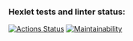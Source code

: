 ### Hexlet tests and linter status:
[![Actions Status](https://github.com/Titonatos/frontend-project-46/actions/workflows/hexlet-check.yml/badge.svg)](https://github.com/Titonatos/frontend-project-46/actions)
[![Maintainability](https://api.codeclimate.com/v1/badges/d4af36644cf8c47e487a/maintainability)](https://codeclimate.com/github/Titonatos/frontend-project-46/maintainability)
